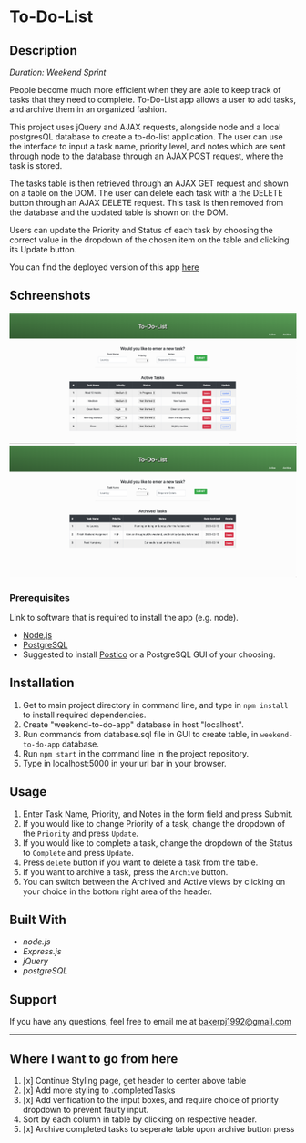# To-Do-List
## Description
_Duration: Weekend Sprint_

People become much more efficient when they are able to keep track of tasks that they need to complete. To-Do-List app allows a user to add tasks, and archive them in an organized fashion.

This project uses jQuery and AJAX requests, alongside node and a local postgresQL database to create a to-do-list application. The user can use the interface to input a task name, priority level, and notes which are sent through node to the database through an AJAX POST request, where the task is stored.

The tasks table is then retrieved through an AJAX GET request and shown on a table on the DOM. The user can delete each task with a the DELETE button through an AJAX DELETE request. This task is then removed from the database and the updated table is shown on the DOM.

Users can update the Priority and Status of each task by choosing the correct value in the dropdown of the chosen item on the table and clicking its Update button. 

You can find the deployed version of this app [here](https://my-sql-to-do-app.herokuapp.com/)

## Schreenshots
![](images/Active-tasks.png)
![](images/Archived-tasks.png)

### Prerequisites

Link to software that is required to install the app (e.g. node).

- [Node.js](https://nodejs.org/en/)
- [PostgreSQL](https://www.postgresql.org/download/)
- Suggested to install [Postico](https://eggerapps.at/postico/) or a PostgreSQL GUI of your choosing.

## Installation

1. Get to main project directory in command line, and type in `npm install` to install required dependencies.
2. Create "weekend-to-do-app" database in host "localhost".
3. Run commands from database.sql file in GUI to create table, in `weekend-to-do-app` database.
4. Run ```npm start``` in the command line in the project repository.
5. Type in localhost:5000 in your url bar in your browser.


## Usage

1. Enter Task Name, Priority, and Notes in the form field and press Submit.
2. If you would like to change Priority of a task, change the dropdown of the ```Priority``` and press ```Update```.
3. If you would like to complete a task, change the dropdown of the Status to ```Complete``` and press ```Update```.
4. Press ```delete``` button if you want to delete a task from the table. 
5. If you want to archive a task, press the ```Archive``` button.
6. You can switch between the Archived and Active views by clicking on your choice in the bottom right area of the header.


## Built With
- _node.js_
- _Express.js_
- _jQuery_ 
- _postgreSQL_

## Support

If you have any questions, feel free to email me at bakerpj1992@gmail.com

---

## Where I want to go from here

1. [x] Continue Styling page, get header to center above table
2. [x] Add more styling to .completedTasks
3. [x] Add verification to the input boxes, and require choice of priority dropdown to prevent faulty input.
4. Sort by each column in table by clicking on respective header.
5. [x]  Archive completed tasks to seperate table upon archive button press
